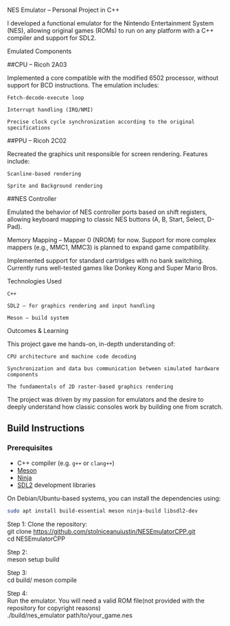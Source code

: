 NES Emulator – Personal Project in C++

I developed a functional emulator for the Nintendo Entertainment System (NES), allowing original games (ROMs) to run on any platform with a C++ compiler and support for SDL2.  

Emulated Components


##CPU – Ricoh 2A03

Implemented a core compatible with the modified 6502 processor, without support for BCD instructions. The emulation includes:

    Fetch-decode-execute loop

    Interrupt handling (IRQ/NMI)

    Precise clock cycle synchronization according to the original specifications

##PPU – Ricoh 2C02

Recreated the graphics unit responsible for screen rendering. Features include:

    Scanline-based rendering

    Sprite and Background rendering

##NES Controller

Emulated the behavior of NES controller ports based on shift registers, allowing keyboard mapping to classic NES buttons (A, B, Start, Select, D-Pad).  

Memory Mapping – Mapper 0 (NROM) for now. Support for more complex mappers (e.g., MMC1, MMC3) is planned to expand game compatibility.

Implemented support for standard cartridges with no bank switching.
Currently runs well-tested games like Donkey Kong and Super Mario Bros.

Technologies Used

    C++

    SDL2 – for graphics rendering and input handling

    Meson – build system

Outcomes & Learning

This project gave me hands-on, in-depth understanding of:

    CPU architecture and machine code decoding

    Synchronization and data bus communication between simulated hardware components

    The fundamentals of 2D raster-based graphics rendering

The project was driven by my passion for emulators and the desire to deeply understand how classic consoles work by building one from scratch. 

## Build Instructions

### Prerequisites

- C++ compiler (e.g. `g++` or `clang++`)
- [Meson](https://mesonbuild.com/)
- [Ninja](https://ninja-build.org/)
- [SDL2](https://libsdl.org/) development libraries

On Debian/Ubuntu-based systems, you can install the dependencies using:

```bash
sudo apt install build-essential meson ninja-build libsdl2-dev
```
Step 1:
Clone the repository:  
git clone https://github.com/stolniceanuiustin/NESEmulatorCPP.git  
cd NESEmulatorCPP    

Step 2:  
meson setup build   

Step 3:    
cd build/ 
meson compile  

Step 4:  
Run the emulator. You will need a valid ROM file(not provided with the repository for copyright reasons)  
./build/nes_emulator path/to/your_game.nes
